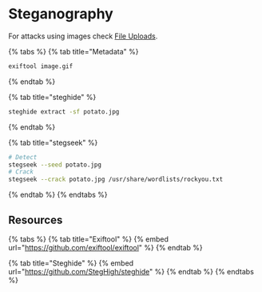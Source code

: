 # Steganography

For attacks using images check [File Uploads](../web/file-uploads.md).

{% tabs %}
{% tab title="Metadata" %}
```bash
exiftool image.gif
```
{% endtab %}

{% tab title="steghide" %}
```bash
steghide extract -sf potato.jpg
```
{% endtab %}

{% tab title="stegseek" %}
```bash
# Detect
stegseek --seed potato.jpg
# Crack
stegseek --crack potato.jpg /usr/share/wordlists/rockyou.txt
```
{% endtab %}
{% endtabs %}

## Resources

{% tabs %}
{% tab title="Exiftool" %}
{% embed url="https://github.com/exiftool/exiftool" %}
{% endtab %}

{% tab title="Steghide" %}
{% embed url="https://github.com/StegHigh/steghide" %}
{% endtab %}
{% endtabs %}
